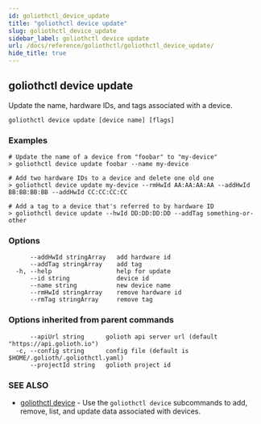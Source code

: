 ```yaml
---
id: goliothctl_device_update
title: "goliothctl device update"
slug: goliothctl_device_update
sidebar_label: goliothctl device update
url: /docs/reference/goliothctl/goliothctl_device_update/
hide_title: true
---
```

## goliothctl device update

Update the name, hardware IDs, and tags associated with a device.

```
goliothctl device update [device name] [flags]
```

### Examples

```
# Update the name of a device from "foobar" to "my-device"
> goliothctl device update foobar --name my-device

# Add two hardware IDs to a device and delete one old one
> goliothctl device update my-device --rmHwId AA:AA:AA:AA --addHwId BB:BB:BB:BB --addHwId CC:CC:CC:CC

# Add a tag to a device that's referred to by hardware ID
> goliothctl device update --hwId DD:DD:DD:DD --addTag something-or-other
```

### Options

```
      --addHwId stringArray   add hardware id
      --addTag stringArray    add tag
  -h, --help                  help for update
      --id string             device id
      --name string           new device name
      --rmHwId stringArray    remove hardware id
      --rmTag stringArray     remove tag
```

### Options inherited from parent commands

```
      --apiUrl string      golioth api server url (default "https://api.golioth.io")
  -c, --config string      config file (default is $HOME/.golioth/.goliothctl.yaml)
      --projectId string   golioth project id
```

### SEE ALSO

* [goliothctl device](/docs/reference/goliothctl/goliothctl_device/)	 - Use the `goliothctl device` subcommands to add, remove, list, and update data associated with devices.

